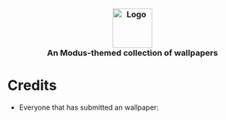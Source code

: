 <h3 align="center">
	<img src="https://raw.githubusercontent.com/modus-themes/modus-themes/main/assets/modus.png" width="80" alt="Logo"/><br/>
An Modus-themed collection of wallpapers
</h3>
 
# Credits
- Everyone that has submitted an wallpaper:

